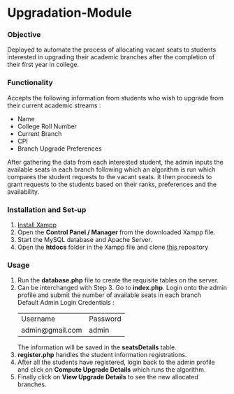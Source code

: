 # Upgradation-Module
### Objective
Deployed to automate the process of allocating vacant seats to students interested in upgrading their academic branches after the completion of their first year in college.

### Functionality
Accepts the following information from students who wish to upgrade from their current academic streams :
<ul>
  <li>Name</li>
  <li>College Roll Number</li>
  <li>Current Branch</li>
  <li>CPI</li>
  <li>Branch Upgrade Preferences</li>
</ul>

After gathering the data from each interested student, the admin inputs the available seats in each branch following which an algorithm is run which compares the student requests to the vacant seats. It then proceeds to grant requests to the students based on their ranks, preferences and the availability.

### Installation and Set-up
<ol>
  <li><a href = 'https://www.apachefriends.org/download.html'>Install Xampp</a></li>
  <li>Open the <b>Control Panel / Manager</b> from the downloaded Xampp file.</li>
  <li>Start the MySQL database and Apache Server.</li>
  <li>Open the <b>htdocs</b> folder in the Xampp file and clone <a href='https://github.com/pavleenkaur/Upgradation-Module/'>this </a>repository</li>
</ol>

### Usage
<ol>
  <li>Run the <b>database.php</b> file to create the requisite tables on the server.</li>  
  <li>Can be interchanged with Step 3. Go to <b>index.php</b>. Login onto the admin profile and submit the number of available seats in each branch<br>Default Admin
    Login Credentials :
    <table>
      <tr>
        <td>Username</td>
        <td>Password</td>
      </tr>
      <tr>
        <td>admin@gmail.com</td>
        <td>admin</td>
      </tr>
    </table>
    The information will be saved in the <b>seatsDetails</b> table.
  </li>
  <li><b>register.php</b> handles the student information registrations.</li>  
  <li>After all the students have registered, login back to the admin profile and click on <b>Compute Upgrade Details</b> which runs the algorithm.</li>  
  <li>Finally click on <b>View Upgrade Details</b> to see the new allocated branches.</li>  
</ol>
